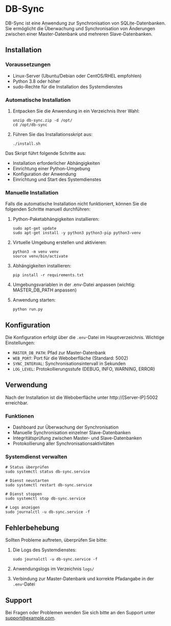 # DB-Sync

DB-Sync ist eine Anwendung zur Synchronisation von SQLite-Datenbanken. Sie ermöglicht die Überwachung und Synchronisation von Änderungen zwischen einer Master-Datenbank und mehreren Slave-Datenbanken.

## Installation

### Voraussetzungen

- Linux-Server (Ubuntu/Debian oder CentOS/RHEL empfohlen)
- Python 3.8 oder höher
- sudo-Rechte für die Installation des Systemdienstes

### Automatische Installation

1. Entpacken Sie die Anwendung in ein Verzeichnis Ihrer Wahl:
   ```
   unzip db-sync.zip -d /opt/
   cd /opt/db-sync
   ```

2. Führen Sie das Installationsskript aus:
   ```
   ./install.sh
   ```

Das Skript führt folgende Schritte aus:
- Installation erforderlicher Abhängigkeiten
- Einrichtung einer Python-Umgebung
- Konfiguration der Anwendung
- Einrichtung und Start des Systemdienstes

### Manuelle Installation

Falls die automatische Installation nicht funktioniert, können Sie die folgenden Schritte manuell durchführen:

1. Python-Paketabhängigkeiten installieren:
   ```
   sudo apt-get update
   sudo apt-get install -y python3 python3-pip python3-venv
   ```

2. Virtuelle Umgebung erstellen und aktivieren:
   ```
   python3 -m venv venv
   source venv/bin/activate
   ```

3. Abhängigkeiten installieren:
   ```
   pip install -r requirements.txt
   ```

4. Umgebungsvariablen in der .env-Datei anpassen (wichtig: MASTER_DB_PATH anpassen)

5. Anwendung starten:
   ```
   python run.py
   ```

## Konfiguration

Die Konfiguration erfolgt über die `.env`-Datei im Hauptverzeichnis. Wichtige Einstellungen:

- `MASTER_DB_PATH`: Pfad zur Master-Datenbank
- `WEB_PORT`: Port für die Weboberfläche (Standard: 5002)
- `SYNC_INTERVAL`: Synchronisationsintervall in Sekunden
- `LOG_LEVEL`: Protokollierungsstufe (DEBUG, INFO, WARNING, ERROR)

## Verwendung

Nach der Installation ist die Weboberfläche unter http://[Server-IP]:5002 erreichbar.

### Funktionen

- Dashboard zur Überwachung der Synchronisation
- Manuelle Synchronisation einzelner Slave-Datenbanken
- Integritätsprüfung zwischen Master- und Slave-Datenbanken
- Protokollierung aller Synchronisationsaktivitäten

### Systemdienst verwalten

```
# Status überprüfen
sudo systemctl status db-sync.service

# Dienst neustarten
sudo systemctl restart db-sync.service

# Dienst stoppen
sudo systemctl stop db-sync.service

# Logs anzeigen
sudo journalctl -u db-sync.service -f
```

## Fehlerbehebung

Sollten Probleme auftreten, überprüfen Sie bitte:

1. Die Logs des Systemdienstes:
   ```
   sudo journalctl -u db-sync.service -f
   ```

2. Anwendungslogs im Verzeichnis `logs/`

3. Verbindung zur Master-Datenbank und korrekte Pfadangabe in der `.env`-Datei

## Support

Bei Fragen oder Problemen wenden Sie sich bitte an den Support unter support@example.com. 